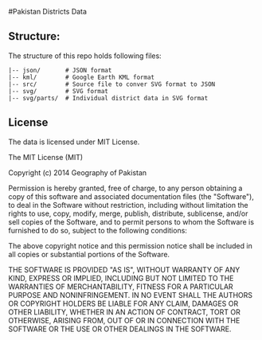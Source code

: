 #Pakistan Districts Data

## Structure:

The structure of this repo holds following files:

``` shell
|-- json/		# JSON format
|-- kml/		# Google Earth KML format
|-- src/		# Source file to conver SVG format to JSON
|-- svg/		# SVG format
|-- svg/parts/	# Individual district data in SVG format
```

## License

The data is licensed under MIT License.

The MIT License (MIT)

Copyright (c) 2014 Geography of Pakistan

Permission is hereby granted, free of charge, to any person obtaining a copy
of this software and associated documentation files (the "Software"), to deal
in the Software without restriction, including without limitation the rights
to use, copy, modify, merge, publish, distribute, sublicense, and/or sell
copies of the Software, and to permit persons to whom the Software is
furnished to do so, subject to the following conditions:

The above copyright notice and this permission notice shall be included in all
copies or substantial portions of the Software.

THE SOFTWARE IS PROVIDED "AS IS", WITHOUT WARRANTY OF ANY KIND, EXPRESS OR
IMPLIED, INCLUDING BUT NOT LIMITED TO THE WARRANTIES OF MERCHANTABILITY,
FITNESS FOR A PARTICULAR PURPOSE AND NONINFRINGEMENT. IN NO EVENT SHALL THE
AUTHORS OR COPYRIGHT HOLDERS BE LIABLE FOR ANY CLAIM, DAMAGES OR OTHER
LIABILITY, WHETHER IN AN ACTION OF CONTRACT, TORT OR OTHERWISE, ARISING FROM,
OUT OF OR IN CONNECTION WITH THE SOFTWARE OR THE USE OR OTHER DEALINGS IN THE
SOFTWARE.